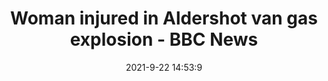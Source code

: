 ---
"title": "Woman injured in Aldershot van gas explosion - BBC News"
"date": "2021-9-22 14:53:9"
"feed_name": "GOOGLENEWSINDUSTRIAL"
"feed_website": "https://news.google.com/search?q=industrial%2Bincident&hl=en-US&gl=US&ceid=US:en"
"feed_rss": "https://news.google.com/rss/search?q=industrial%2Bincident&hl=en-US&gl=US&ceid=US:en"
"link": "https://www.bbc.com/news/uk-england-hampshire-58649902"
"file": "_posts/2021-1-1-a76ab83d291509ea85056c6173e152c223505c0b.md"
"accident": "1"
"drilling": "0"
"dead": "0"
"injured": "1"
"where": "industrial site"
---
